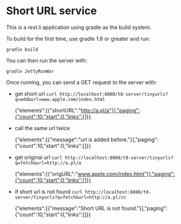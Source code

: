 Short URL service
==================

This is a rest.li application using gradle as the build system.

To build for the first time, use gradle 1.8 or greater and run:

```
gradle build
```

You can then run the server with:

`gradle JettyRunWar`

Once running, you can send a GET request to the server with:

* get short url
`curl http://localhost:8080/t8-server/tinyurls?q=add&url=www.apple.com/index.html`

    {"elements":[{"shortURL":"http://a.pl/a"}],"paging":{"count":10,"start":0,"links":[]}}

* call the same url twice

    {"elements":[{"message":"url is added before."}],"paging":{"count":10,"start":0,"links":[]}}

* get original url
`curl http://localhost:8080/t8-server/tinyurls?q=fetch&url=http://a.pl/a`

    {"elements":[{"origURL":"www.apple.com/index.html"}],"paging":{"count":10,"start":0,"links":[]}}

* if short url is not found
`curl http://localhost:8080/t8-server/tinyurls?q=fetch&url=http://a.pl/cc`

    {"elements":[{"message":"Short URL is not found."}],"paging":{"count":10,"start":0,"links":[]}}
